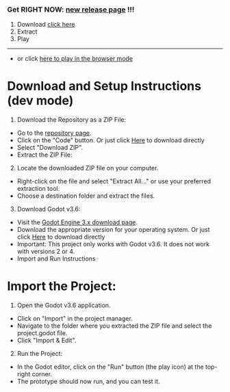 ### Get RIGHT NOW: [new release page](https://github.com/fel-dev/ops_strike_godot-3/releases/tag/v.0.2) !!!
1. Download [click here](https://github.com/fel-dev/ops_strike_godot-3/releases/download/v.0.2/ops_strike_godot.zip)
2. Extract
3. Play
---

- or click [here to play in the browser mode](https://felcorre.itch.io/ops-strick-godot-3)

# Download and Setup Instructions (dev mode)

1. Download the Repository as a ZIP File:

-  Go to the [repository page](https://github.com/fel-dev/ops_strike_godot-3/).
- Click on the "Code" button. Or just click [Here](https://github.com/fel-dev/ops_strike_godot-3/archive/refs/heads/main.zip) to download directly
- Select "Download ZIP".
- Extract the ZIP File:

2. Locate the downloaded ZIP file on your computer.
- Right-click on the file and select "Extract All..." or use your preferred extraction tool.
- Choose a destination folder and extract the files.
  
3. Download Godot v3.6:

- Visit the [Godot Engine 3.x download page](https://godotengine.org/download/3.x/windows/).
- Download the appropriate version for your operating system. Or just click [Here](https://github.com/godotengine/godot/releases/download/3.6-stable/Godot_v3.6-stable_win64.exe.zip) to download directly
- Important: This project only works with Godot v3.6. It does not work with versions 2 or 4.
- Import and Run Instructions

# Import the Project:

1. Open the Godot v3.6 application.
- Click on "Import" in the project manager.
- Navigate to the folder where you extracted the ZIP file and select the project.godot file.
- Click "Import & Edit".

2. Run the Project:

- In the Godot editor, click on the "Run" button (the play icon) at the top-right corner.
- The prototype should now run, and you can test it.
